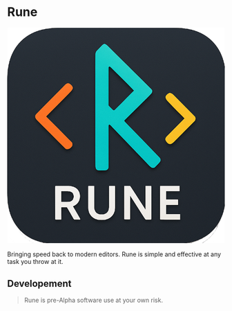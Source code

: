 # Rune

<p style="align-items: center;">
  <img src="/assets/icon/icon.png">
</p>

Bringing speed back to modern editors. Rune is simple and effective at any task you throw at it.

## Developement

> Rune is pre-Alpha software use at your own risk.

